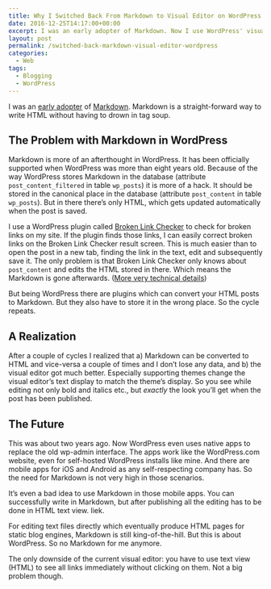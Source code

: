 ```yaml
---
title: Why I Switched Back From Markdown to Visual Editor on WordPress
date: 2016-12-25T14:17:00+00:00
excerpt: I was an early adopter of Markdown. Now I use WordPress' visual editor exclusively again with great results and don't miss Markdown a bit.
layout: post
permalink: /switched-back-markdown-visual-editor-wordpress
categories:
  - Web
tags:
  - Blogging
  - WordPress
---
```

I was an [early adopter](/why-i-chose-wordpress-thoughts-from-wordcamp-08) of [Markdown](https://daringfireball.net/projects/markdown/). Markdown is a straight-forward way to write HTML without having to drown in tag soup.

## The Problem with Markdown in WordPress

Markdown is more of an afterthought in WordPress. It has been officially supported when WordPress was more than eight years old. Because of the way WordPress stores Markdown in the database (attribute `post_content_filtered` in table `wp_posts`) it is more of a hack. It should be stored in the canonical place in the database (attribute `post_content` in table `wp_posts`). But in there there’s only HTML, which gets updated automatically when the post is saved.

I use a WordPress plugin called [Broken Link Checker](https://wordpress.org/plugins/broken-link-checker/) to check for broken links on my site. If the plugin finds those links, I can easily correct broken links on the Broken Link Checker result screen. This is much easier than to open the post in a new tab, finding the link in the text, edit and subsequently save it. The only problem is that Broken Link Checker only knows about `post_content` and edits the HTML stored in there. Which means the Markdown is gone afterwards. ([More very technical details](https://wordpress.stackexchange.com/questions/113387/when-is-the-post-content-filtered-column-in-database-cleared-by-wordpress))

But being WordPress there are plugins which can convert your HTML posts to Markdown. But they also have to store it in the wrong place. So the cycle repeats.

## A Realization

After a couple of cycles I realized that a) Markdown can be converted to HTML and vice-versa a couple of times and I don’t lose any data, and b) the visual editor got much better. Especially supporting themes change the visual editor’s text display to match the theme’s display. So you see while editing not only bold and italics etc., but _exactly_ the look you’ll get when the post has been published.

## The Future

This was about two years ago. Now WordPress even uses native apps to replace the old wp-admin interface. The apps work like the WordPress.com website, even for self-hosted WordPress installs like mine. And there are mobile apps for iOS and Android as any self-respecting company has. So the need for Markdown is not very high in those scenarios.

It’s even a bad idea to use Markdown in those mobile apps. You can successfully write in Markdown, but after publishing all the editing has to be done in HTML text view. Iiek.

For editing text files directly which eventually produce HTML pages for static blog engines, Markdown is still king-of-the-hill. But this is about WordPress. So no Markdown for me anymore.

The only downside of the current visual editor: you have to use text view (HTML) to see all links immediately without clicking on them. Not a big problem though.